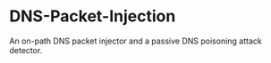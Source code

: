 # DNS-Packet-Injection
An on-path DNS packet injector and  a passive DNS poisoning attack detector.
